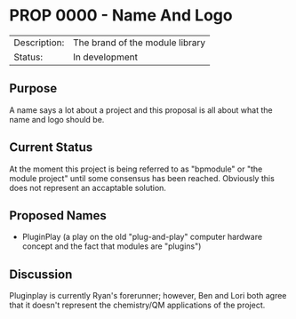 # PROP 0000 - Name And Logo

|                |                                           |
|:---------------|:------------------------------------------|
| Description:   | The brand of the module library           |
| Status:        | In development                            |


## Purpose
A name says a lot about a project and this proposal is all about what the name and logo should be.

## Current Status

At the moment this project is being referred to as "bpmodule" or "the module project" until some consensus has been reached.  Obviously this does not represent an accaptable solution.

## Proposed Names
* PluginPlay (a play on the old "plug-and-play" computer hardware concept and the fact that modules are "plugins")

## Discussion
Pluginplay is currently Ryan's forerunner; however, Ben and Lori both agree that it doesn't represent the chemistry/QM applications of the project.

